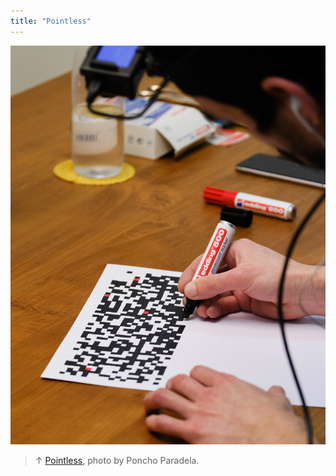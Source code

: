 ```yaml
---
title: "Pointless"
---
```

![](../assets/202107161815.jpg)

>↑ [Pointless](202105271855), photo by Poncho Paradela.
